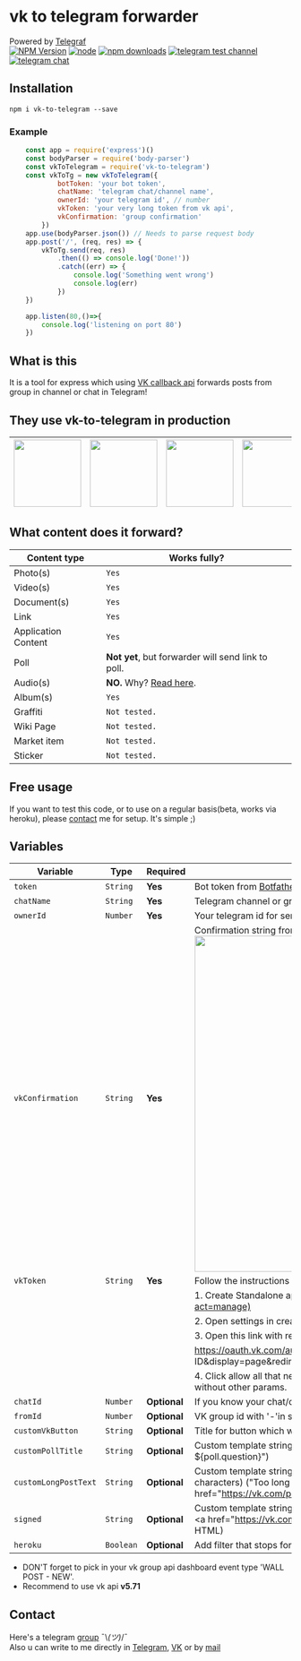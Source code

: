 # vk to telegram forwarder

Powered by [Telegraf](https://github.com/telegraf/telegraf)  
[![NPM Version](https://img.shields.io/npm/v/vk-to-telegram.svg?style=flat-square)](https://www.npmjs.com/package/vk-to-telegram)
[![node](https://img.shields.io/node/v/vk-to-telegram.svg?style=flat-square)](https://www.npmjs.com/package/vk-to-telegram)
[![npm downloads](https://img.shields.io/npm/dm/vk-to-telegram.svg?style=flat-square)](http://npm-stat.com/charts.html?package=vk-to-telegram)
[![telegram test channel](https://img.shields.io/badge/telegram-test%20channel-blue.svg)](https://t.me/vktotgforwarderchannel)
[![telegram chat](https://img.shields.io/badge/telegram-chat-blue.svg)](https://t.me/vktotgforwarder)

## Installation

    npm i vk-to-telegram --save

### Example

```js
    const app = require('express')()
    const bodyParser = require('body-parser')
    const vkToTelegram = require('vk-to-telegram')
    const vkToTg = new vkToTelegram({
            botToken: 'your bot token',
            chatName: 'telegram chat/channel name',
            ownerId: 'your telegram id', // number
            vkToken: 'your very long token from vk api',
            vkConfirmation: 'group confirmation'
        })
    app.use(bodyParser.json()) // Needs to parse request body
    app.post('/', (req, res) => {
        vkToTg.send(req, res)
            .then(() => console.log('Done!'))
            .catch((err) => {
                console.log('Something went wrong')
                console.log(err)
            })
    })

    app.listen(80,()=>{
        console.log('listening on port 80')
    })
```

## What is this

It is a tool for express which using [VK callback api](https://vk.com/dev/callback_api) forwards posts from group in channel or chat in Telegram!  

## They use vk-to-telegram in production

| [<img src="https://i.imgur.com/pra7Wez.jpg" height="120">](https://vk.com/tavernofoverwatch) | [<img src="https://i.imgur.com/2RR0fXh.png" height="120">](https://vk.com/panzer_sofa) | [<img src="https://i.imgur.com/51DrStx.jpg" height="120">](https://vk.com/oleglivanovgaming) | [<img src="https://i.imgur.com/FnBpfyl.jpg" height="120">](https://vk.com/ongoing_research) |
|-|-|-|-|

## What content does it forward?

| Content type | Works fully? |  
| - | - |  
| Photo(s) | `Yes` |
| Video(s) | `Yes` |  
| Document(s) | `Yes` |
| Link | `Yes` |  
| Application Content | `Yes` |
| Poll | **Not yet**, but forwarder will send link to poll. |
| Audio(s) | **NO.** Why? [Read here](https://vk.com/dev/audio). |
| Album(s) | `Yes` |
| Graffiti | `Not tested.` |
| Wiki Page | `Not tested.` |
| Market item | `Not tested.` |
| Sticker | `Not tested.` |

## Free usage

If you want to test this code, or to use on a regular basis(beta, works via heroku), please [contact](#contact) me for setup. It's simple ;)

## Variables

|Variable|Type|Required|Description|
|-|-|-|-|
| `token`|`String`|**Yes**|Bot token from [Botfather](https://t.me/botfather)|
| `chatName`|`String` | **Yes**  | Telegram channel or group link, like '[@tavernofheroes](https://t.me/tavernofoverwatchnews)'|
| `ownerId`|`Number`|**Yes** | Your telegram id for sending error if they are. U can get know it from [@getidsbot](https://t.me/getidsbot)|
| `vkConfirmation`|`String`|**Yes**|Confirmation string from ur group callback api server: <img src="https://i.imgur.com/Gq1bly4.png" width="600">|
| `vkToken` |`String`| **Yes** | Follow the instructions below:|
||||1. Create Standalone application here: [https://vk.com/apps?act=manage](https://vk.com/apps?act=manage) |
||||2. Open settings in created application and copy application id |
||||3. Open this link with replace your application id: |
||||https://oauth.vk.com/authorize?client_id=YOUR APPLICATION ID&display=page&redirect_uri=http://vk.com/&scope=offline,video,docs&response_type=token&v=5.73|
||||4. Click allow all that need's and it's all! Your token is in query url, do not copy all link, only token without other params.  |
|`chatId`|`Number`|**Optional**|If you know your chat/channel id, put it here, it will replace `chatName` parameter|
|`fromId` |`Number`| **Optional** | VK group id with '-'in start or nothing, if you don't need check. |
|`customVkButton`|`String`|**Optional**|Title for button which will be added to each post to open it in VK|
|`customPollTitle`|`String`|**Optional**|Custom template string in the title of button with URL to poll("Open poll" -> "Open poll - ${poll.question}")|
|`customLongPostText`|`String`|**Optional**|Custom template string that replace full post text, because it's too long for Telegram(max 4096 characters) ("Too long post... [Read full]" -> "Too long post... \<a href="https://vk.com/poll${poll.owner_id}_${poll.id}">Read full</a>" and parse as HTML)|
|`signed`|`String`|**Optional**|Custom template string that add post signer in the end of Telegram message ("Post By" -> "\n\nPost by \<a href="https://vk.com/id${post.signer_id}">${signer.first_name} ${signer.last_name}</a>" and parse as HTML) |
|`heroku`|`Boolean`|**Optional**|Add filter that stops forwarder if detect that post repeats(Because of app [sleeping](https://devcenter.heroku.com/articles/free-dyno-hours))|

* DON'T forget to pick in your vk group api dashboard event type 'WALL POST - NEW'.
* Recommend to use vk api **v5.71**

## Contact

Here's a telegram [group](https://t.me/vktotgforwarder) ¯\\_(ツ)_/¯   
Also u can write to me directly in [Telegram](https://t.me/ejnshtein),
[VK](https://vk.com/lbmmbr001) or by [mail](mailto:ejnshtein@dsgstng.com)  